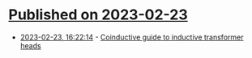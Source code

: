 # [Published on 2023-02-23](index.md)

* [2023-02-23, 16:22:14](https://lobste.rs/s/5piopy/coinductive_guide_inductive) - [Coinductive guide to inductive transformer heads](https://arxiv.org/abs/2302.01834)
